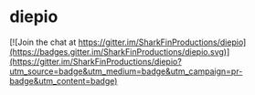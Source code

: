 # diepio

[![Join the chat at https://gitter.im/SharkFinProductions/diepio](https://badges.gitter.im/SharkFinProductions/diepio.svg)](https://gitter.im/SharkFinProductions/diepio?utm_source=badge&utm_medium=badge&utm_campaign=pr-badge&utm_content=badge)
